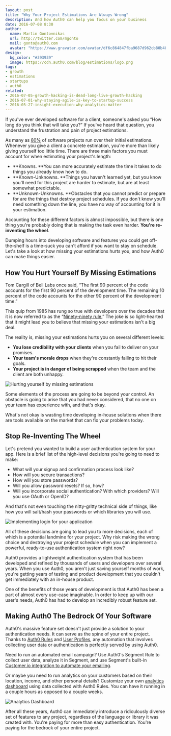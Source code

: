 ```yaml
---
layout: post
title: "Why Your Project Estimations Are Always Wrong"
description: And how Auth0 can help you focus on your business
date: 2016-07-08 8:30
author:
  name: Martin Gontovnikas
  url: http://twitter.com/mgonto
  mail: gonto@auth0.com
  avatar: "https://www.gravatar.com/avatar/df6c864847fba9687d962cb80b482764??s=60"
design: 
  bg_color: "#393939"
  image: https://cdn.auth0.com/blog/estimations/logo.png
tags: 
- growth
- estimations
- startups
- auth0
related:
- 2016-07-05-growth-hacking-is-dead-long-live-growth-hacking
- 2016-07-01-why-staying-agile-is-key-to-startup-success
- 2016-05-27-insight-execution-why-analytics-matter
---
```


If you've ever developed software for a client, someone's asked you “How long do you think that will take you?” If you've heard that question, you understand the frustration and pain of project estimations.

As many as [80%](http://ieeexplore.ieee.org/xpl/login.jsp?tp=&arnumber=1237981&url=http%3A%2F%2Fieeexplore.ieee.org%2Fxpls%2Fabs_all.jsp%3Farnumber%3D1237981) of software projects run over their initial estimations. Whenever you give a client a concrete estimation, you're more than likely giving yourself too little time. There are three main factors you must account for when estimating your project's length:

* **Knowns. **You can more accurately estimate the time it takes to do things you already know how to do.
* **Known-Unknowns. **Things you haven't learned yet, but you know you'll need for this project are harder to estimate, but are at least somewhat predictable.
* **Unknown-Unknowns. **Obstacles that you cannot predict or prepare for are the things that destroy project schedules. If you don't know you'll need something down the line, you have no way of accounting for it in your estimation.

Accounting for these different factors is almost impossible, but there is one thing you're probably doing that is making the task even harder. **You're re-inventing the wheel**. 

Dumping hours into developing software and features you could get off-the-shelf is a time-suck you can't afford if you want to stay on schedule. Let's take a look at how missing your estimations hurts you, and how Auth0 can make things easier.

## How You Hurt Yourself By Missing Estimations

Tom Cargill of Bell Labs once said, “The first 90 percent of the code accounts for the first 90 percent of the development time. The remaining 10 percent of the code accounts for the other 90 percent of the development time.”

This quip from 1985 has rung so true with developers over the decades that it is now referred to as the “[Ninety-ninety rule.](http://www.wou.edu/las/cs/csclasses/cs161/Lectures/rulesofthumb.html)” The joke is so light-hearted that it might lead you to believe that missing your estimations isn't a big deal. 

The reality is, missing your estimations hurts you on several different levels:

* **You lose credibility with your clients** when you fail to deliver on your promises.
* **Your team's morale drops** when they're constantly failing to hit their goals.
* **Your project is in danger of being scrapped** when the team and the client are both unhappy.

![Hurting yourself by missing estimations](https://cdn.auth0.com/blog/estimations/hurting-yourself-missing-estimations.png)

Some elements of the process are going to be beyond your control. An obstacle is going to arise that you had never considered, that no one on your team has experience with, and that's okay. 

What's not okay is wasting time developing in-house solutions when there are tools available on the market that can fix your problems today.

## Stop Re-Inventing The Wheel

Let's pretend you wanted to build a user authentication system for your app. Here is a brief list of the high-level decisions you're going to need to make:

* What will your signup and confirmation process look like?
* How will you secure transactions?
* How will you store passwords?
* Will you allow password resets? If so, how?
* Will you incorporate social authentication? With which providers? Will you use OAuth or OpenID?

And that's not even touching the nitty-gritty technical side of things, like how you will salt/hash your passwords or which libraries you will use.

![Implementing login for your application](https://cdn.auth0.com/blog/estimations/implementing-your-login.png)

All of these decisions are going to lead you to more decisions, each of which is a potential landmine for your project. Why risk making the wrong choice and destroying your project schedule when you can implement a powerful, ready-to-use authentication system right now?

Auth0 provides a lightweight authentication system that has been developed and refined by thousands of users and developers over several years. When you use Auth0, you aren't just saving yourself months of work, you're getting years of testing and product development that you couldn't get immediately with an in-house product.

One of the benefits of those years of development is that Auth0 has been a part of almost every use-case imaginable. In order to keep up with our user's needs, Auth0 has had to develop an incredibly robust feature set.

## Making Auth0 The Bedrock Of Your Software

Auth0's massive feature set doesn't just provide a solution to your authentication needs. It can serve as the spine of your entire project. Thanks to [Auth0 Rules](https://auth0.com/docs/rules) and [User Profiles](https://auth0.com/docs/user-profile), any automation that involves collecting user data or authentication is perfectly served by using Auth0. 

Need to run an automated email campaign? Use Auth0's Segment Rule to collect user data, analyze it in Segment, and use Segment's built-in [Customer.io integration to automate your emailing](https://auth0.com/blog/2016/04/19/supercharge-your-registration-process/).

Or maybe you need to run analytics on your customers based on their location, income, and other personal details? Customize your own [analytics dashboard](https://auth0.com/learn/powering-user-analytics-identity/) using data collected with Auth0 Rules. You can have it running in a couple hours as opposed to a couple weeks.

![Analytics Dashboard](https://cdn.auth0.com/blog/estimations/analytics-dashboard.png)

After all these years, Auth0 can immediately introduce a ridiculously diverse set of features to any project, regardless of the language or library it was created with. You're paying for more than easy authentication. You're paying for the bedrock of your entire project.